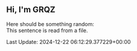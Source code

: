 ## Hi, I'm GRQZ
Here should be something random:  
This sentence is read from a file.


Last Update: 2024-12-22 06:12:29.377229+00:00
